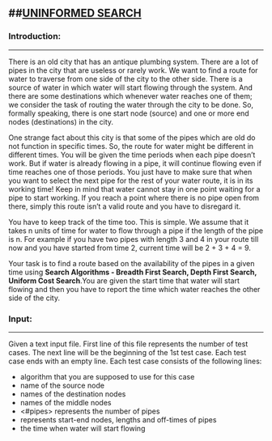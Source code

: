 ##<u>UNINFORMED SEARCH</u>
--------------------------


### Introduction:
-----------------

There is an old city that has an antique plumbing system. There are a lot of pipes in the city that are useless or rarely work. We want to find a route for water to traverse from one side of the city to the other side. There is a source of water in which water will start flowing through the system. And there are some destinations which whenever water reaches one of them; we consider the task of routing the water through the city to be done. So, formally speaking, there is one start node (source) and one or more end nodes (destinations) in the city.

One strange fact about this city is that some of the pipes which are old do not function in specific times. So, the route for water might be different in different times. You will be given the time periods when each pipe doesn’t work. But if water is already flowing in a pipe, it will continue flowing even if time reaches one of those periods. You just have to make sure that when you want to select the next pipe for the rest of your water route, it is in its working time! Keep in mind that water cannot stay in one point waiting for a pipe to start working. If you reach a point where there is no pipe open from there, simply this route isn’t a valid route and you have to disregard it.

You have to keep track of the time too. This is simple. We assume that it takes n units of time for water to flow through a pipe if the length of the pipe is n. For example if you have two pipes with length 3 and 4 in your route till now and you have started from time 2, current time will be 2 + 3 + 4 = 9.

Your task is to find a route based on the availability of the pipes in a given time using <b>Search Algorithms - Breadth First Search, Depth First Search, Uniform Cost Search</b>.You are given the start time that water will start flowing and then you have to report the time which water reaches the other side of the city.

### Input:
----------

Given a text input file. First line of this file represents the number of test cases. The next line will be the beginning of the 1st test case. Each test case ends with an empty line. Each test case consists of the following lines:

* <task> algorithm that you are supposed to use for this case
* <source> name of the source node
* <destinations> names of the destination nodes
* <middle nodes> names of the middle nodes
* <#pipes> represents the number of pipes
* <graph> represents start-end nodes, lengths and off-times of pipes
* <start-time> the time when water will start flowing
